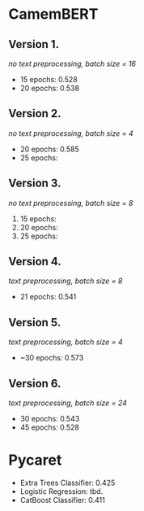 # CamemBERT

## Version 1.

_no text preprocessing, batch size = 16_

- 15 epochs: 0.528
- 20 epochs: 0.538

## Version 2.

_no text preprocessing, batch size = 4_

- 20 epochs: 0.585
- 25 epochs:

## Version 3.

_no text preprocessing, batch size = 8_

1. 15 epochs:
2. 20 epochs:
3. 25 epochs:

## Version 4.

_text preprocessing, batch size = 8_

- 21 epochs: 0.541

## Version 5.

_text preprocessing, batch size = 4_

- ~30 epochs: 0.573

## Version 6.

_text preprocessing, batch size = 24_

- 30 epochs: 0.543
- 45 epochs: 0.528

# Pycaret

- Extra Trees Classifier: 0.425
- Logistic Regression: tbd.
- CatBoost Classifier: 0.411
